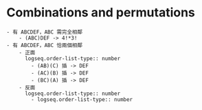 # Combinations and permutations
	- 有 ABCDEF，ABC 需完全相鄰
		- (ABC)DEF -> 4!*3!
	- 有 ABCDEF，ABC 恰兩個相鄰
		- 正面
		  logseq.order-list-type:: number
			- (AB)(C) 插 -> DEF
			- (AC)(B) 插 -> DEF
			- (BC)(A) 插 -> DEF
		- 反面
		  logseq.order-list-type:: number
			- logseq.order-list-type:: number